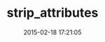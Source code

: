 ---
layout: post
title:  "strip_attributes"
repo:   "rmm5t/strip_attributes"
date:   2015-02-18 17:21:05
gemurl: https://github.com/rmm5t/strip_attributes
---
